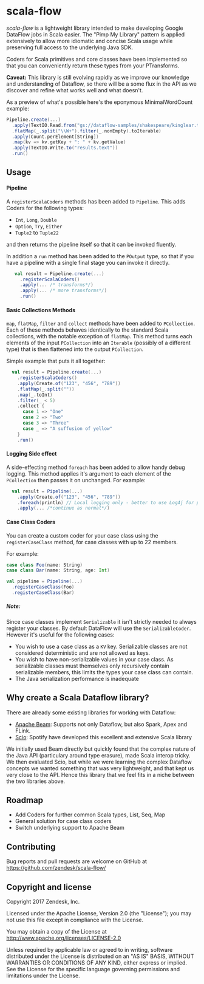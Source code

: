 # scala-flow

_scala-flow_ is a lightweight library intended to make developing Google DataFlow jobs in Scala easier. The "Pimp My Library" pattern is applied extensively to allow more idiomatic and concise Scala usage while preserving full access to the underlying Java SDK.
    
Coders for Scala primitives and core classes have been implemented so that you can conveniently return these types from your PTransforms.

**Caveat:** This library is still evolving rapidly as we improve our knowledge and understanding of Dataflow, so there will be a some flux in the API as we discover and refine what works well and what doesn't.
    
As a preview of what's possible here's the eponymous MinimalWordCount example:

```scala     
Pipeline.create(...)
  .apply(TextIO.Read.from("gs://dataflow-samples/shakespeare/kinglear.txt"))
  .flatMap(_.split("\\W+").filter(_.nonEmpty).toIterable)
  .apply(Count.perElement[String])
  .map(kv => kv.getKey + ": " + kv.getValue)
  .apply(TextIO.Write.to("results.text"))
  .run()
```
    
## Usage

#### Pipeline
 
A `registerScalaCoders` methods has been added to `Pipeline`. This adds Coders for the following types:
  
  * `Int`, `Long`, `Double`
  * `Option`, `Try`, `Either`
  * `Tuple2` to `Tuple22`

and then returns the pipeline itself so that it can be invoked fluently.

In addition a `run` method has been added to the `POutput` type, so that if you have a pipeline with a single final stage you can invoke it directly. 
    
```scala
   val result = Pipeline.create(...)
     .registerScalaCoders()
     .apply(... /* transforms*/)
     .apply(... /* more transforms*/)
     .run()
```
  
#### Basic Collections Methods
  
`map`, `flatMap`, `filter` and `collect` methods have been added to `PCollection`. Each of these methods behaves identically to the standard Scala collections, with the notable exception of `flatMap`. This method turns each elements of the input `PCollection` into an `Iterable` (possibly of a different type) that is then flattened into the output `PCollection`.
    
Simple example that puts it all together:

```scala
  val result = Pipeline.create(...)
    .registerScalaCoders()
    .apply(Create.of("123", "456", "789"))
    .flatMap(_.split(""))
    .map(_.toInt)
    .filter(_ < 5)
    .collect {
      case 1 => "One"
      case 2 => "Two"
      case 3 => "Three"
      case _ => "A suffusion of yellow"
    }
    .run()
```

#### Logging Side effect

A side-effecting method `foreach` has been added to allow handy debug logging. This method applies it's argument to each element of the `PCollection` then passes it on unchanged.
For example:

```scala
  val result = Pipeline(...)
    .apply(Create.of("123", "456", "789"))
    .foreach(println) // Local logging only - better to use Log4j for performance
    .apply(... /*continue as normal*/) 
```

#### Case Class Coders

You can create a custom coder for your case class using the `registerCaseClass` method, for case classes with up to 22 members. 

For example:
```scala
case class Foo(name: String)
case class Bar(name: String, age: Int)

val pipeline = Pipeline(...)
  .registerCaseClass(Foo)
  .registerCaseClass(Bar)

```

##### Note:

Since case classes implement `Serializable` it isn't strictly needed to always register your classes. By default DataFlow will use the `SerializableCoder`. 
However it's useful for the following cases:

* You wish to use a case class as a `KV` key. Serializable classes are not considered deterministic and are not allowed as keys.
* You wish to have non-serializable values in your case class. As serializable classes must themselves only recursively contain serializable members, this limits the types your case class can contain.  
* The Java serialization performance is inadequate

## Why create a Scala Dataflow library? 

There are already some existing libraries for working with Dataflow: 
  * [Apache Beam](https://beam.apache.org): Supports not only Dataflow, but also Spark, Apex and FLink. 
  * [Scio](https://github.com/spotify/scio): Spotify have developed this excellent and extensive Scala library   

We initially used Beam directly but quickly found that the complex nature of the Java API (particulary around type erasure), made Scala interop tricky. 
We then evaluated Scio, but while we were learning the complex Dataflow concepts we wanted something that was very lightweight, and that kept us very close to the API. 
Hence this library that we feel fits in a niche between the two libraries above. 

## Roadmap

* Add Coders for further common Scala types, List, Seq, Map
* General solution for case class coders
* Switch underlying support to Apache Beam

## Contributing

Bug reports and pull requests are welcome on GitHub at https://github.com/zendesk/scala-flow/

## Copyright and license

Copyright 2017 Zendesk, Inc.

Licensed under the Apache License, Version 2.0 (the "License"); you may not use this file except in compliance with the License.

You may obtain a copy of the License at
http://www.apache.org/licenses/LICENSE-2.0

Unless required by applicable law or agreed to in writing, software distributed under the License is distributed on an "AS IS" BASIS, WITHOUT WARRANTIES OR CONDITIONS OF ANY KIND, either express or implied. See the License for the specific language governing permissions and limitations under the License.
